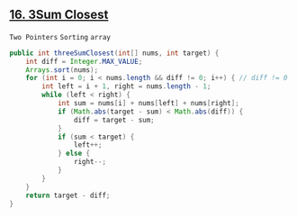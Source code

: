 [16. 3Sum Closest](https://leetcode.com/problems/3sum-closest/)
---

`Two Pointers` `Sorting` `array`

```java
public int threeSumClosest(int[] nums, int target) {
    int diff = Integer.MAX_VALUE;
    Arrays.sort(nums);
    for (int i = 0; i < nums.length && diff != 0; i++) { // diff != 0
        int left = i + 1, right = nums.length - 1;
        while (left < right) {
            int sum = nums[i] + nums[left] + nums[right];
            if (Math.abs(target - sum) < Math.abs(diff)) {
                diff = target - sum;
            }
            if (sum < target) {
                left++;
            } else {
                right--;
            }
        }
    }
    return target - diff;
}
```

